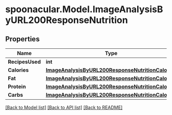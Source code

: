 # spoonacular.Model.ImageAnalysisByURL200ResponseNutrition

## Properties

Name | Type | Description | Notes
------------ | ------------- | ------------- | -------------
**RecipesUsed** | **int** |  | 
**Calories** | [**ImageAnalysisByURL200ResponseNutritionCalories**](ImageAnalysisByURL200ResponseNutritionCalories.md) |  | 
**Fat** | [**ImageAnalysisByURL200ResponseNutritionCalories**](ImageAnalysisByURL200ResponseNutritionCalories.md) |  | 
**Protein** | [**ImageAnalysisByURL200ResponseNutritionCalories**](ImageAnalysisByURL200ResponseNutritionCalories.md) |  | 
**Carbs** | [**ImageAnalysisByURL200ResponseNutritionCalories**](ImageAnalysisByURL200ResponseNutritionCalories.md) |  | 

[[Back to Model list]](../README.md#documentation-for-models) [[Back to API list]](../README.md#documentation-for-api-endpoints) [[Back to README]](../README.md)


